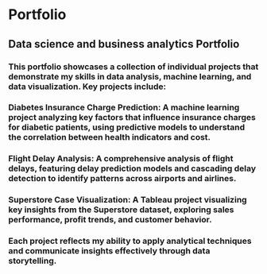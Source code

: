 # Portfolio
## Data science and business analytics Portfolio
### This portfolio showcases a collection of individual projects that demonstrate my skills in data analysis, machine learning, and data visualization. Key projects include:
### Diabetes Insurance Charge Prediction: A machine learning project analyzing key factors that influence insurance charges for diabetic patients, using predictive models to understand the correlation between health indicators and cost.

### Flight Delay Analysis: A comprehensive analysis of flight delays, featuring delay prediction models and cascading delay detection to identify patterns across airports and airlines.

### Superstore Case Visualization: A Tableau project visualizing key insights from the Superstore dataset, exploring sales performance, profit trends, and customer behavior.

### Each project reflects my ability to apply analytical techniques and communicate insights effectively through data storytelling. 
